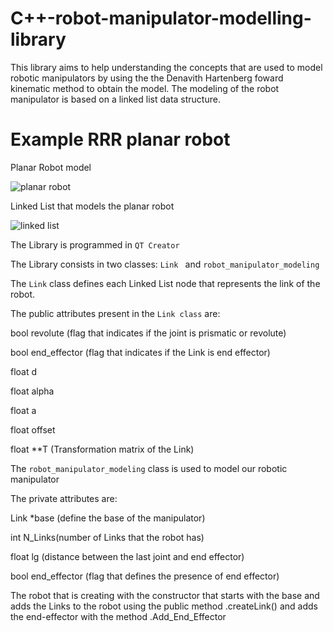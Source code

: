 # C++-robot-manipulator-modelling-library
This library aims to help understanding the concepts that are used to model robotic manipulators by using the the Denavith Hartenberg foward kinematic method to obtain the model.  The modeling of the robot manipulator is based on a linked list data structure.


# Example RRR planar robot


Planar Robot model

![planar robot](https://github.com/SimaoJones/Cplusplus-robot-manipulator-modelling-library/assets/94750658/5a949793-7b66-4587-aefd-04c901dc99ca)

Linked List that models the planar robot

![linked list](https://github.com/SimaoJones/Cplusplus-robot-manipulator-modelling-library/assets/94750658/9dd9421f-007c-494d-8d8e-90b03e2335ff)




The Library is programmed in `` QT Creator ``

The Library consists in two classes: ``Link `` and ``robot_manipulator_modeling``

The ``Link`` class defines each Linked List node that represents the link of the robot.

The public attributes present in the ``Link class`` are:

 bool revolute (flag that indicates if the joint is prismatic or revolute)
 
 bool end_effector (flag that indicates if the Link is end effector)

 float d
 
 float alpha

 float a

 float offset
 
 float **T (Transformation matrix of the Link)

 The ``robot_manipulator_modeling`` class is used to model our robotic manipulator
 
 The private attributes are:
 
 Link *base (define the base of the manipulator)
 
 int N_Links(number of Links that the robot has)
 
 float lg (distance between the last joint and end effector)
 
 bool end_effector (flag that defines the presence of end effector)

 The robot that is creating with the constructor that starts with the base and adds the Links to the robot using the public method .createLink() and adds the end-effector with the method .Add_End_Effector
 
 


